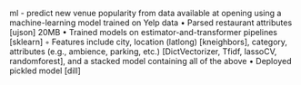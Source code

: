 ml - predict new venue popularity from data available at opening using a machine-learning model trained on Yelp data
    • Parsed restaurant attributes [ujson] 20MB
    • Trained models on estimator-and-transformer pipelines [sklearn]
        ◦ Features include city, location (latlong) [kneighbors],
  	  category, attributes (e.g., ambience, parking, etc.)
  	  [DictVectorizer, Tfidf, lassoCV, randomforest], and a
  	  stacked model containing all of the above
    • Deployed pickled model [dill]
